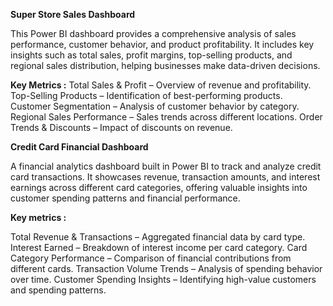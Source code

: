 **Super Store Sales Dashboard**

This Power BI dashboard provides a comprehensive analysis of sales performance, customer behavior, and product profitability. It includes key insights such as total sales, profit margins, top-selling products, and regional sales distribution, helping businesses make data-driven decisions.

**Key Metrics :**
Total Sales & Profit – Overview of revenue and profitability.
Top-Selling Products – Identification of best-performing products.
Customer Segmentation – Analysis of customer behavior by category.
Regional Sales Performance – Sales trends across different locations.
Order Trends & Discounts – Impact of discounts on revenue.


**Credit Card Financial Dashboard**

A financial analytics dashboard built in Power BI to track and analyze credit card transactions. It showcases revenue, transaction amounts, and interest earnings across different card categories, offering valuable insights into customer spending patterns and financial performance.

**Key metrics :**

Total Revenue & Transactions – Aggregated financial data by card type.
Interest Earned – Breakdown of interest income per card category.
Card Category Performance – Comparison of financial contributions from different cards.
Transaction Volume Trends – Analysis of spending behavior over time.
Customer Spending Insights – Identifying high-value customers and spending patterns.
